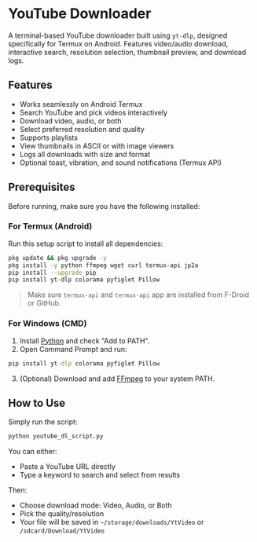 # YouTube Downloader

A terminal-based YouTube downloader built using `yt-dlp`, designed specifically for Termux on Android. Features video/audio download, interactive search, resolution selection, thumbnail preview, and download logs.

## Features

- Works seamlessly on Android Termux
- Search YouTube and pick videos interactively
- Download video, audio, or both
- Select preferred resolution and quality
- Supports playlists
- View thumbnails in ASCII or with image viewers
- Logs all downloads with size and format
- Optional toast, vibration, and sound notifications (Termux API)

## Prerequisites

Before running, make sure you have the following installed:

### For Termux (Android)

Run this setup script to install all dependencies:

```bash
pkg update && pkg upgrade -y
pkg install -y python ffmpeg wget curl termux-api jp2a
pip install --upgrade pip
pip install yt-dlp colorama pyfiglet Pillow
```

> Make sure `termux-api` and `termux-api` app are installed from F-Droid or GitHub.

### For Windows (CMD)

1. Install [Python](https://www.python.org/downloads/) and check "Add to PATH".
2. Open Command Prompt and run:

```cmd
pip install yt-dlp colorama pyfiglet Pillow
```

3. (Optional) Download and add [FFmpeg](https://www.gyan.dev/ffmpeg/builds/) to your system PATH.

## How to Use

Simply run the script:

```bash
python youtube_dl_script.py
```

You can either:
- Paste a YouTube URL directly
- Type a keyword to search and select from results

Then:
- Choose download mode: Video, Audio, or Both
- Pick the quality/resolution
- Your file will be saved in `~/storage/downloads/YtVideo` or `/sdcard/Download/YtVideo`
